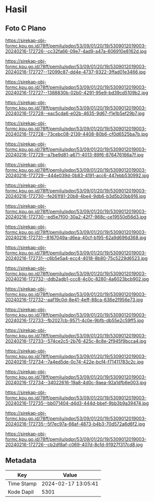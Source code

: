 # Hasil

## Foto C Plano

https://sirekap-obj-formc.kpu.go.id/78ff/pemilu/pdpr/53/09/01/20/19/5309012019003-20240216-172726--cc32fa66-09e7-4ad9-a47a-606910e8162d.jpg

https://sirekap-obj-formc.kpu.go.id/78ff/pemilu/pdpr/53/09/01/20/19/5309012019003-20240216-172727--12099c87-dd4e-4737-9322-3ffad01e3466.jpg

https://sirekap-obj-formc.kpu.go.id/78ff/pemilu/pdpr/53/09/01/20/19/5309012019003-20240216-172727--1388830b-02b0-4291-95e9-bd39cd5109b2.jpg

https://sirekap-obj-formc.kpu.go.id/78ff/pemilu/pdpr/53/09/01/20/19/5309012019003-20240216-172728--eac5cda6-e02b-4635-9d67-f1e1b5ef29b7.jpg

https://sirekap-obj-formc.kpu.go.id/78ff/pemilu/pdpr/53/09/01/20/19/5309012019003-20240216-172728--73cebc08-2139-4408-80b6-cf0d6525ba7b.jpg

https://sirekap-obj-formc.kpu.go.id/78ff/pemilu/pdpr/53/09/01/20/19/5309012019003-20240216-172729--a7be9d81-a671-4013-89f6-876476166a7f.jpg

https://sirekap-obj-formc.kpu.go.id/78ff/pemilu/pdpr/53/09/01/20/19/5309012019003-20240216-172729--444e039d-0b83-4191-acc6-447ebb530992.jpg

https://sirekap-obj-formc.kpu.go.id/78ff/pemilu/pdpr/53/09/01/20/19/5309012019003-20240216-172730--fe261f81-20b8-4be4-9db6-b3d5b20bb916.jpg

https://sirekap-obj-formc.kpu.go.id/78ff/pemilu/pdpr/53/09/01/20/19/5309012019003-20240216-172730--ed5e7f00-30a2-42f7-968c-ce19550d56d3.jpg

https://sirekap-obj-formc.kpu.go.id/78ff/pemilu/pdpr/53/09/01/20/19/5309012019003-20240216-172731--8167049a-d6ea-40cf-b195-62a9d696d368.jpg

https://sirekap-obj-formc.kpu.go.id/78ff/pemilu/pdpr/53/09/01/20/19/5309012019003-20240216-172731--c6b5e5a4-ecc4-4018-8b80-75c5229d6523.jpg

https://sirekap-obj-formc.kpu.go.id/78ff/pemilu/pdpr/53/09/01/20/19/5309012019003-20240216-172732--ddb2adb1-ccc8-4c0c-8280-4a6023bcb902.jpg

https://sirekap-obj-formc.kpu.go.id/78ff/pemilu/pdpr/53/09/01/20/19/5309012019003-20240216-172732--aaf19c0d-8e41-4eff-88ca-636e2f956e73.jpg

https://sirekap-obj-formc.kpu.go.id/78ff/pemilu/pdpr/53/09/01/20/19/5309012019003-20240216-172733--fb2027cb-9571-4c0e-9bfb-db55e2c59ff5.jpg

https://sirekap-obj-formc.kpu.go.id/78ff/pemilu/pdpr/53/09/01/20/19/5309012019003-20240216-172733--574ce2c5-2b76-425c-8c8e-2f945f9bcca4.jpg

https://sirekap-obj-formc.kpu.go.id/78ff/pemilu/pdpr/53/09/01/20/19/5309012019003-20240216-172734--7a4ed5de-0c74-422e-bcf4-f71411783c2c.jpg

https://sirekap-obj-formc.kpu.go.id/78ff/pemilu/pdpr/53/09/01/20/19/5309012019003-20240216-172734--34022616-19a8-4d0c-9aea-92a1dfb6e003.jpg

https://sirekap-obj-formc.kpu.go.id/78ff/pemilu/pdpr/53/09/01/20/19/5309012019003-20240216-172735--bb071404-d4d3-444d-bbef-9bb3b9a39474.jpg

https://sirekap-obj-formc.kpu.go.id/78ff/pemilu/pdpr/53/09/01/20/19/5309012019003-20240216-172735--5f7ec97a-66af-4873-b4b3-70d572a6d6f2.jpg

https://sirekap-obj-formc.kpu.go.id/78ff/pemilu/pdpr/53/09/01/20/19/5309012019003-20240216-172726--cb2df8af-c069-407d-8cfd-91927f317cd8.jpg


## Metadata

| Key        | Value               |
| ---------- | ------------------- |
| Time Stamp | 2024-02-17 13:05:41 |
| Kode Dapil | 5301                |



